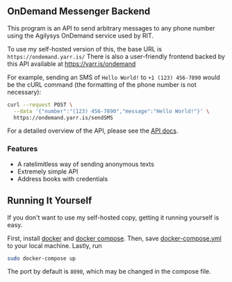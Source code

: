 ## OnDemand Messenger Backend

This program is an API to send arbitrary messages to any phone number using the Agilysys OnDemand service used by RIT.

To use my self-hosted version of this, the base URL is `https://ondemand.yarr.is/` There is also a user-friendly frontend backed by this API available at https://yarr.is/ondemand

For example, sending an SMS of `Hello World!` to `+1 (123) 456-7890` would be the cURL command (the formatting of the phone number is not necessary):

```bash
curl --request POST \
  --data '{"number":"(123) 456-7890","message":"Hello World!"}' \
  https://ondemand.yarr.is/sendSMS
```

For a detailed overview of the API, please see the [API docs](/API.md).

### Features

- A ratelimitless way of sending anonymous texts
- Extremely simple API
- Address books with credentials

## Running It Yourself

If you don't want to use my self-hosted copy, getting it running yourself is easy.

First, install [docker](https://www.docker.com/) and [docker compose](https://docs.docker.com/compose/install/). Then, save [docker-compose.yml](/blob/master/docker-compose.yml) to your local machine. Lastly, run

```bash
sudo docker-compose up
```

The port by default is `8090`, which may be changed in the compose file.


